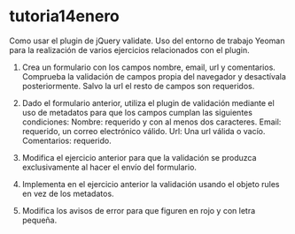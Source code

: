 #  tutoria14enero
Como usar el plugin de jQuery validate.   Uso del entorno de trabajo Yeoman para la realización de varios ejercicios relacionados con el plugin.

1. Crea un formulario con los campos nombre, email, url y comentarios. Comprueba la validación de campos propia del navegador y desactívala posteriormente. Salvo la url el resto de campos son requeridos.

2. Dado el formulario anterior, utiliza el plugin de validación mediante el uso de metadatos para que los campos cumplan las siguientes condiciones: Nombre: requerido y con al menos dos caracteres. Email: requerido, un correo electrónico válido. Url: Una url válida o vacío. Comentarios: requerido.

3. Modifica el ejercicio anterior para que la validación se produzca exclusivamente al hacer el envío del formulario.

4. Implementa en el ejercicio anterior la validación usando el objeto rules en vez de los metadatos.

5. Modifica los avisos de error para que figuren en rojo y con letra pequeña.

